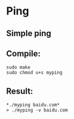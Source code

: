 # Ping
## Simple ping  
## Compile:  
    sudo make  
    sudo chmod u+s myping  
## Result:  
    *./myping baidu.com*  
    > ./myping -v baidu.com  
    

